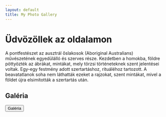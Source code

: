 ```yaml
---
layout: default
title: My Photo Gallery
---
```


# Üdvözöllek az oldalamon

A pontfestészet az ausztrál őslakosok (Aboriginal Australians) művészetének egyedülálló és szerves része. Kezdetben a homokba, földre pöttyözték az ábrákat, mintákat, mely törzsi történeteknek szent jelentései voltak. Egy-egy festmény adott szertartáshoz, rituáléhoz tartozott. A beavatatlanok soha nem láthatták ezeket a rajzokat, szent mintákat, mivel a földet újra elsimították a szertartás után.

## Galéria

<div id="hidden-gallery" style="display: none;">
  {% for file in site.static_files %}
    {% if file.extname == '.jpeg' or file.extname == '.jpg' %}
      <a href="{{ file.path | relative_url }}" data-lightbox="gallery" data-title="{{ file.name }}">
        <img src="{{ file.path | relative_url }}" alt="{{ file.name }}">
      </a>
    {% endif %}
  {% endfor %}
</div>

<script src="https://cdnjs.cloudflare.com/ajax/libs/simplelightbox/2.7.0/simple-lightbox.min.js"></script>
<link rel="stylesheet" href="https://cdnjs.cloudflare.com/ajax/libs/simplelightbox/2.7.0/simple-lightbox.min.css">

<button id="gallery-button">Galéria</button>

<script>
  document.getElementById('gallery-button').addEventListener('click', function() {
    var hiddenGallery = document.getElementById('hidden-gallery');
    hiddenGallery.style.display = 'block';

    var gallery = new SimpleLightbox('#hidden-gallery a');

    // Hide the button after the gallery is opened
    this.style.display = 'none';
  });
</script>
